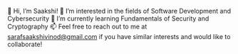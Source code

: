  👋 Hi, I’m Saakshi!
 👀 I’m interested in the fields of Software Development and Cybersecurity
 🌱 I’m currently learning Fundamentals of Security and Cryptography
 📫 Feel free to reach out to me at sarafsaakshivinod@gmail.com if you have similar interests and would like to collaborate!

<!---
SakVSF/SakVSF is a ✨ special ✨ repository because its `README.md` (this file) appears on your GitHub profile.
You can click the Preview link to take a look at your changes.
--->
